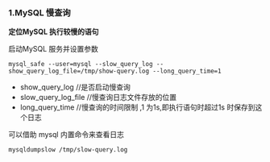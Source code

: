 ### 1.MySQL 慢查询

**定位MySQL 执行较慢的语句**

启动MySQL 服务并设置参数

```
mysql_safe --user=mysql --slow_query_log --show_query_log_file=/tmp/show-query.log --long_query_time=1
```

- show_query_log	//是否启动慢查询
- slow_query_log_file      //慢查询日志文件存放的位置
- long_query_time         //慢查询的时间限制 ,1 为1s,即执行语句时超过1s 时保存到这个日志

可以借助 mysql 内置命令来查看日志

```
mysqldumpslow /tmp/slow-query.log
```




